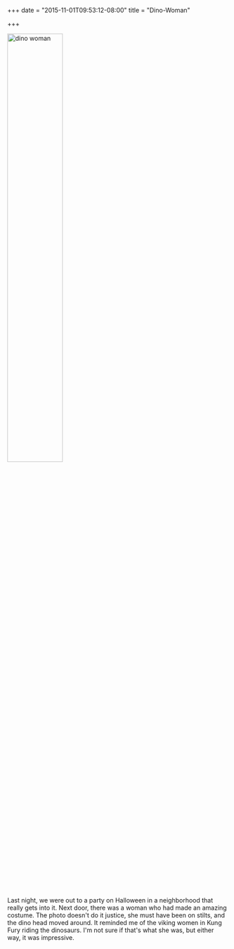 +++
date = "2015-11-01T09:53:12-08:00"
title = "Dino-Woman"

+++

<img alt="dino woman" width="50%" src="https://s3.amazonaws.com/ejf3-public/hosted_files/ejf_io/dino_woman.jpg">

Last night, we were out to a party on Halloween in a neighborhood that really gets into it. Next door, there was a woman who had made an amazing costume. The photo doesn't do it justice, she must have been on stilts, and the dino head moved around. It reminded me of the viking women in Kung Fury riding the dinosaurs. I'm not sure if that's what she was, but either way, it was impressive.
